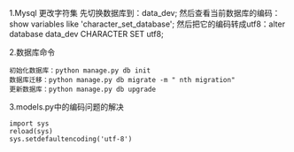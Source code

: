 1.Mysql 更改字符集
    先切换数据库到：data_dev;
    然后查看当前数据库的编码：show variables like 'character_set_database';
    然后把它的编码转成utf8：alter database data_dev CHARACTER SET utf8;

2.数据库命令

    初始化数据库：python manage.py db init
    数据库迁移：python manage.py db migrate -m " nth migration"
    更新数据库：python manage.py db upgrade

3.models.py中的编码问题的解决
    
    import sys
    reload(sys)
    sys.setdefaultencoding('utf-8')
